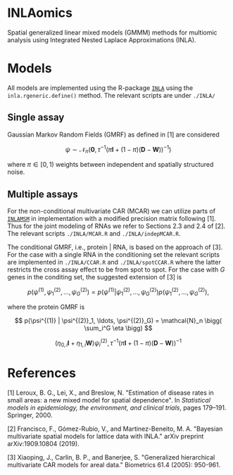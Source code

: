 # INLAomics

Spatial generalized linear mixed models (GMMM) methods for multiomic analysis using Integrated Nested Laplace Approximations (INLA). 

# Models
All models are implemented using the R-package [`INLA`](https://www.r-inla.org/) using the `inla.rgeneric.define()` method. The relevant scripts are under `./INLA/`

## Single assay
Gaussian Markov Random Fields (GMRF) as defined in [1] are considered

$$
\psi \sim \mathcal{N}_{n}\Big(\mathbf{0}, \tau^{-1}\big(\pi\mathbf{I} + (1-\pi)(\mathbf{D}-\mathbf{W})\big)^{-1}\Big)
$$

where $\pi \in [0,1)$ weights between independent and spatially structured noise. 

## Multiple assays
For the non-conditional multivariate CAR (MCAR) we can utilize parts of [`INLAMSM`](https://github.com/becarioprecario/INLAMSM/tree/master) in implementation with a modified precision matrix following [1]. Thus for the joint modeling of RNAs we refer to Sections 2.3 and 2.4 of [2]. The relevant scripts `./INLA/MCAR.R` and `./INLA/indepMCAR.R`.

The conditional GMRF, i.e., protein | RNA, is based on the approach of [3]. For the case with a single RNA in the conditioning set the relevant scripts are implemented in `./INLA/CCAR.R` and `./INLA/spotCCAR.R` where the latter restricts the cross assay effect to be from spot to spot. For the case with $G$ genes in the conditing set, the suggested extension of [3] is

$$
p(\psi^{(1)}, \psi^{(2)}_1, \ldots, \psi^{(2)}_G)= p(\psi^{(1)} | \psi^{(2)}_1, \ldots, \psi^{(2)}_G) p(\psi^{(2)}_1, \ldots, \psi^{(2)}_G),
$$

where the protein GMRF is 

$$
p(\psi^{(1)} | \psi^{(2)}_1, \ldots, \psi^{(2)}_G) = \mathcal{N}_n \bigg( \sum_i^G  \eta \bigg)
$$

$$
\big(\eta_{0,i}\mathbf{I} + \eta_{1,i}\mathbf{W}\big)\psi_i^{(2)}, \tau^{-1}\big(\pi\mathbf{I} + (1-\pi)(\mathbf{D}-\mathbf{W})\big)^{-1}
$$

# References
[1] Leroux, B. G., Lei, X., and Breslow, N. "Estimation of disease rates in small areas: a new mixed model
for spatial dependence". In _Statistical models in epidemiology, the environment, and clinical trials_, pages
179–191. Springer, 2000.

[2] Francisco, F., Gómez-Rubio, V., and Martinez-Beneito,  M. A. "Bayesian multivariate spatial models for lattice data with INLA." arXiv preprint arXiv:1909.10804 (2019).

[3] Xiaoping, J., Carlin, B. P., and Banerjee, S. "Generalized hierarchical multivariate CAR models for areal data." Biometrics 61.4 (2005): 950-961.